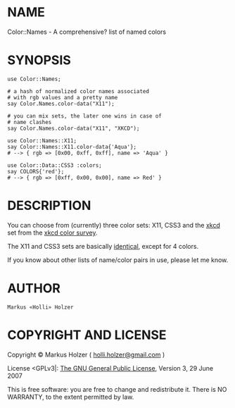NAME
====

Color::Names - A comprehensive? list of named colors

SYNOPSIS
========

    use Color::Names;

    # a hash of normalized color names associated
    # with rgb values and a pretty name
    say Color.Names.color-data("X11");

    # you can mix sets, the later one wins in case of
    # name clashes
    say Color.Names.color-data("X11", "XKCD");

    use Color::Names::X11;
    say Color::Names::X11.color-data{'Aqua'};
    # --> { rgb => [0x00, 0xff, 0xff], name => 'Aqua' }

    use Color::Data::CSS3 :colors;
    say COLORS{'red'};
    # --> { rgb => [0xff, 0x00, 0x00], name => Red' }

DESCRIPTION
===========

You can choose from (currently) three color sets: X11, CSS3 and the [xkcd](https://xkcd.com/) set from the [xkcd color survey](https://xkcd.com/color/rgb/).

The X11 and CSS3 sets are basically [identical](https://en.wikipedia.org/wiki/X11_color_names), except for 4 colors.

If you know about other lists of name/color pairs in use, please let me know.

AUTHOR
======

    Markus «Holli» Holzer

COPYRIGHT AND LICENSE
=====================

Copyright © Markus Holzer ( holli.holzer@gmail.com )

License <GPLv3|: [The GNU General Public License](https://www.gnu.org/licenses/gpl-3.0.txt), Version 3, 29 June 2007

This is free software: you are free to change and redistribute it. There is NO WARRANTY, to the extent permitted by law.
